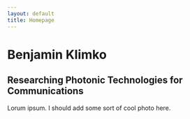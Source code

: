 ```yaml
---
layout: default
title: Homepage
---
```

# Benjamin Klimko
## Researching Photonic Technologies for Communications

Lorum ipsum. I should add some sort of cool photo here.